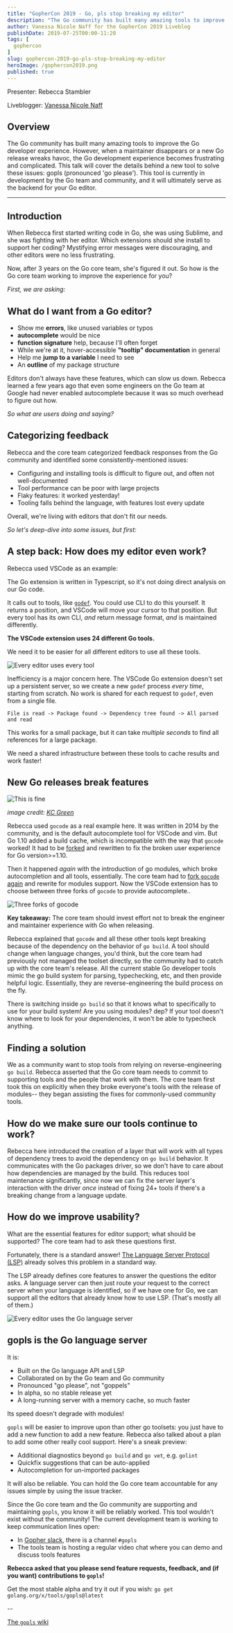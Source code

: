 ```yaml
---
title: "GopherCon 2019 - Go, pls stop breaking my editor"
description: "The Go community has built many amazing tools to improve the Go developer experience. However, when a maintainer disappears or a new Go release wreaks havoc, the Go development experience becomes frustrating and complicated. This talk will cover the details behind a new tool to solve these issues: gopls (pronounced 'go please'). This tool is currently in development by the Go team and community, and it will ultimately serve as the backend for your Go editor."
author: Vanessa Nicole Naff for the GopherCon 2019 Liveblog
publishDate: 2019-07-25T00:00-11:20
tags: [
  gophercon
]
slug: gophercon-2019-go-pls-stop-breaking-my-editor
heroImage: /gophercon2019.png
published: true
---
```


Presenter: Rebecca Stambler

Liveblogger: [Vanessa Nicole Naff](https://twitter.com/axiomista)

## Overview

The Go community has built many amazing tools to improve the Go developer experience. However, when a maintainer disappears or a new Go release wreaks havoc, the Go development experience becomes frustrating and complicated. This talk will cover the details behind a new tool to solve these issues: gopls (pronounced 'go please'). This tool is currently in development by the Go team and community, and it will ultimately serve as the backend for your Go editor.

---

## Introduction

When Rebecca first started writing code in Go, she was using Sublime, and she was fighting with her editor.
Which extensions should she install to support her coding?
Mystifying error messages were discouraging, and other editors were no less frustrating.

Now, after 3 years on the Go core team, she's figured it out.
So how is the Go core team working to improve the experience for you?

_First, we are asking:_

## What do I want from a Go editor?

- Show me **errors**, like unused variables or typos
- **autocomplete** would be nice
- **function signature** help, because I'll often forget
- While we're at it, hover-accessible **"tooltip" documentation** in general
- Help me **jump to a variable** I need to see
- An **outline** of my package structure

Editors don't always have these features, which can slow us down.
Rebecca learned a few years ago that even some engineers on the Go team at Google had never enabled autocomplete because it was so much overhead to figure out how.

_So what are users doing and saying?_

## Categorizing feedback

Rebecca and the core team categorized feedback responses from the Go community and identified some consistently-mentioned issues:

- Configuring and installing tools is difficult to figure out, and often not well-documented
- Tool performance can be poor with large projects
- Flaky features: it worked yesterday!
- Tooling falls behind the language, with features lost every update

Overall, we're living with editors that don't fit our needs.

_So let's deep-dive into some issues, but first:_

## A step back: How does my editor even work?

Rebecca used VSCode as an example:

The Go extension is written in Typescript, so it's not doing direct analysis on our Go code.

It calls out to tools, like [`godef`](https://godoc.org/github.com/rogpeppe/godef). You could use CLI to do this yourself. It returns a position, and VSCode will move your cursor to that position.
But every tool has its own CLI, *and* return message format, *and* is maintained differently.

 **The VSCode extension uses 24 different Go tools.**

We need it to be easier for all different editors to use all these tools.

![Every editor uses every tool](/gophercon-2019/gopls-editors-tools.png)

Inefficiency is a major concern here. The VSCode Go extension doesn't set up a persistent server, so we create a new `godef` process *every time*, starting from scratch. No work is shared for each request to `godef`, even from a single file.

`File is read -> Package found -> Dependency tree found -> All parsed and read`

This works for a small package, but it can take *multiple seconds* to find all references for a large package.

We need a shared infrastructure between these tools to cache results and work faster!

## New Go releases break features

![This is fine](/gophercon-2019/gopls-thisisfine.png)

*image credit: [KC Green](http://gunshowcomic.com/648)*

Rebecca used `gocode` as a real example here.
It was written in 2014 by the community, and is the default autocomplete tool for VSCode and vim.
But Go 1.10 added a build cache, which is incompatible with the way that `gocode` worked!
It had to be [forked](https://github.com/mdempsky/gocode) and rewritten to fix the broken user experience for Go version>=1.10.

Then it happened *again* with the introduction of go modules, which broke autocompletion and all tools, essentially.
The core team had to [fork `gocode` again](https://github.com/stamblerre/gocode) and rewrite for modules support.
Now the VSCode extension has to choose between three forks of `gocode` to provide autocomplete..

![Three forks of gocode](/gophercon-2019/gopls-gocode-forks.png)

**Key takeaway:** The core team should invest effort not to break the engineer and maintainer experience with Go when releasing.

Rebecca explained that `gocode` and all these other tools kept breaking because of the dependency on the behavior of `go build`.
A tool should change when language changes, you'd think, but the core team had previously not managed the toolset directly, so the community had to catch up with the core team's release.
All the current stable Go developer tools mimic the go build system for parsing, typechecking, etc, and then provide helpful logic. Essentially, they are reverse-engineering the build process on the fly.

There is switching inside `go build` so that it knows what to specifically to use for your build system! Are you using modules? dep? If your tool doesn't know where to look for your dependencies, it won't be able to typecheck anything.

## Finding a solution

We as a community want to stop tools from relying on reverse-engineering `go build`.
Rebecca asserted that the Go core team needs to commit to supporting tools and the people that work with them.
The core team first took this on explicitly when they broke everyone's tools with the release of modules-- they began assisting the fixes for commonly-used community tools.

## How do we make sure our tools continue to work?

Rebecca here introduced the creation of a layer that will work with all types of dependency trees to avoid the dependency on `go build` behavior.
It communicates with the Go packages driver, so we don't have to care about how dependencies are managed by the build. This reduces tool maintenance significantly, since now we can fix the server layer's interaction with the driver *once* instead of fixing 24+ tools if there's a breaking change from a language update.

## How do we improve usability? 

What are the essential features for editor support; what should be supported? The core team had to ask these questions first.

Fortunately, there is a standard answer! [The Language Server Protocol (LSP)](https://langserver.org/) already solves this problem in a standard way.

The LSP already defines core features to answer the questions the editor asks.
A language server can then just route your request to the correct server when your language is identified, so if we have one for Go, we can support all the editors that already know how to use LSP. (That's mostly all of them.)

![Every editor uses the Go language server](/gophercon-2019/gopls-editors-langserver.png)

## gopls is the Go language server
It is:
- Built on the Go language API and LSP
- Collaborated on by the Go team and Go community
- Pronounced "go please", not "goppels"
- In alpha, so no stable release yet
- A long-running server with a memory cache, so much faster 

Its speed doesn't degrade with modules!

`gopls` will be easier to improve upon than other go toolsets: you just have to add a new function to add a new feature.
Rebecca also talked about a plan to add some other really cool support. Here's a sneak preview:

- Additional diagnostics beyond `go build` and `go vet`, e.g. `golint`
- Quickfix suggestions that can be auto-applied
- Autocompletion for un-imported packages

It will also be reliable.
You can hold the Go core team accountable for any issues simple by using the issue tracker.

Since the Go core team and the Go community are supporting and maintaining `gopls`, you know it will be reliably worked. This tool wouldn't exist without the community!
The current development team is working to keep communication lines open:

- In [Gopher slack](https://invite.slack.golangbridge.org/), there is a channel `#gopls`
- The tools team is hosting a regular video chat where you can demo and discuss tools features

**Rebecca asked that you please send feature requests, feedback, and (if you want) contributions to `gopls`!**

Get the most stable alpha and try it out if you wish: `go get golang.org/x/tools/gopls@latest`

--

[The `gopls` wiki](https://github.com/golang/go/wiki/gopls)

